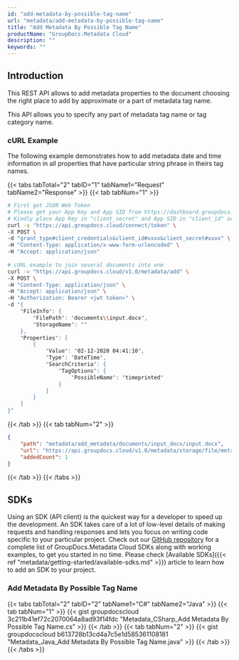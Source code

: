 ```yaml
---
id: "add-metadata-by-possible-tag-name"
url: "metadata/add-metadata-by-possible-tag-name"
title: "Add Metadata By Possible Tag Name"
productName: "GroupDocs.Metadata Cloud"
description: ""
keywords: ""
---
```







## Introduction ##

This REST API allows to add metadata properties to the document choosing the right place to add by approximate or a part of metadata tag name.

This API allows you to specify any part of metadata tag name or tag category name.

### cURL Example ###

The following example demonstrates how to add metadata date and time information in all properties that have particular string phrase in theirs tag names.

{{< tabs tabTotal="2" tabID="1" tabName1="Request" tabName2="Response" >}}
{{< tab tabNum="1" >}}

```bash
# First get JSON Web Token
# Please get your App Key and App SID from https://dashboard.groupdocs.cloud/#/apps. 
# Kindly place App Key in "client_secret" and App SID in "client_id" argument.
curl -v "https://api.groupdocs.cloud/connect/token" \
-X POST \
-d "grant_type#client_credentials&client_id#xxxx&client_secret#xxxx" \
-H "Content-Type: application/x-www-form-urlencoded" \
-H "Accept: application/json"
   
# cURL example to join several documents into one
curl -v "https://api.groupdocs.cloud/v1.0/metadata/add" \
-X POST \
-H "Content-Type: application/json" \
-H "Accept: application/json" \
-H "Authorization: Bearer <jwt token>" \
-d "{
    "FileInfo": {
        "FilePath": "documents\\input.docx",
        "StorageName": ""
    },
    "Properties": [
        {
            "Value": "02-12-2020 04:41:10",
            "Type": "DateTime",
            "SearchCriteria": {
                "TagOptions": {
                    "PossibleName": "timeprinted"
                }
            }
        }
    ]
}"
```

{{< /tab >}}
{{< tab tabNum="2" >}}

```json
{
    "path": "metadata/add_metadata/documents/input_docx/input.docx",
    "url": "https://api.groupdocs.cloud/v1.0/metadata/storage/file/metadata/add_metadata/documents/input_docx/input.docx",
    "addedCount": 1
}
```

{{< /tab >}}
{{< /tabs >}}

## SDKs ##

Using an SDK (API client) is the quickest way for a developer to speed up the development. An SDK takes care of a lot of low-level details of making requests and handling responses and lets you focus on writing code specific to your particular project. Check out our [GitHub repository](https://github.com/groupdocs-metadata-cloud) for a complete list of GroupDocs.Metadata Cloud SDKs along with working examples, to get you started in no time. Please check [Available SDKs]({{< ref "metadata/getting-started/available-sdks.md" >}}) article to learn how to add an SDK to your project.

### Add Metadata By Possible Tag Name ###

{{< tabs tabTotal="2" tabID="2" tabName1="C#" tabName2="Java" >}}
{{< tab tabNum="1" >}}
{{< gist groupdocscloud 3c211b41ef72c2070064a8ad93f14fdc "Metadata_CSharp_Add Metadata By Possible Tag Name.cs" >}}
{{< /tab >}}
{{< tab tabNum="2" >}}
{{< gist groupdocscloud b613728b13cd4a7c5e1d585361108181 "Metadata_Java_Add Metadata By Possible Tag Name.java" >}}
{{< /tab >}}
{{< /tabs >}}
